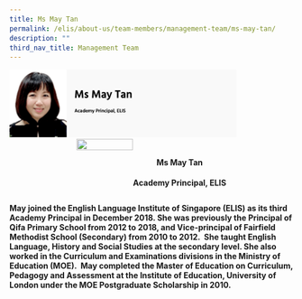 ```yaml
---
title: Ms May Tan
permalink: /elis/about-us/team-members/management-team/ms-may-tan/
description: ""
third_nav_title: Management Team
---
```

<img src="/images/Ms%20May%20Tan.png" style="width:80%">

<div class="flex">
	<img src="" class="flexImg">
	<div class="flex flex-col">
		<h4><strong>Ms May Tan <strong></strong></strong></h4><strong><strong>
		<strong>Academy Principal, ELIS</strong>
	</strong></strong></div><strong><strong>
</strong></strong></div><strong><strong>

<style>
	.flex {
		display: flex;
		justify-content: center;
		align-items: center;
	}
	.flexImg {
		width: 100px !important;
		aspect-ratio: 1;
	}
	.flex-col {
		display: flex;
		flex-direction: column;
	}
</style>
		
May joined the English Language Institute of Singapore (ELIS) as its third Academy Principal in December 2018. She was previously the Principal of Qifa Primary School from 2012 to 2018, and Vice-principal of Fairfield Methodist School (Secondary) from 2010 to 2012.&nbsp; She taught English Language, History and Social Studies at the secondary level. She also worked in the Curriculum and Examinations divisions in the Ministry of Education (MOE).&nbsp; May completed the Master of Education on Curriculum, Pedagogy and Assessment at the Institute of Education, University of London under the MOE Postgraduate Scholarship in 2010.
</strong></strong>